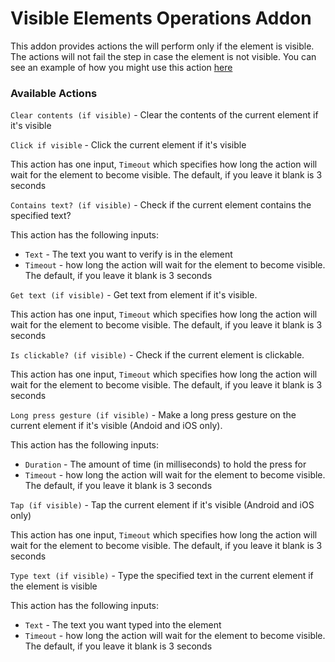# Visible Elements Operations Addon

This addon provides actions the will perform only if the element is visible. The actions will not fail the step in case the element is not visible. You can see an example of how you might use this action [here](../../tips-and-tricks/performing-operations-only-on-visible-elements.md)

### Available Actions

`Clear contents (if visible)` - Clear the contents of the current element if it's visible

`Click if visible` - Click the current element if it's visible

This action has one input, `Timeout` which specifies how long the action will wait for the element to become visible. The default, if you leave it blank is 3 seconds

`Contains text? (if visible)` - Check if the current element contains the specified text?

This action has the following inputs:

* `Text` - The text you want to verify is in the element
* `Timeout` -  how long the action will wait for the element to become visible. The default, if you leave it blank is 3 seconds

`Get text (if visible)` - Get text from element if it's visible.

This action has one input, `Timeout` which specifies how long the action will wait for the element to become visible. The default, if you leave it blank is 3 seconds

`Is clickable? (if visible)` - Check if the current element is clickable.

This action has one input, `Timeout` which specifies how long the action will wait for the element to become visible. The default, if you leave it blank is 3 seconds

`Long press gesture (if visible)` - Make a long press gesture on the current element if it's visible \(Andoid and iOS only\).

This action has the following inputs:

* `Duration` - The amount of time \(in milliseconds\) to hold the press for
* `Timeout` -  how long the action will wait for the element to become visible. The default, if you leave it blank is 3 seconds

`Tap (if visible)` - Tap the current element if it's visible \(Android and iOS only\)

This action has one input, `Timeout` which specifies how long the action will wait for the element to become visible. The default, if you leave it blank is 3 seconds

`Type text (if visible)` - Type the specified text in the current element if the element is visible

This action has the following inputs:

* `Text` - The text you want typed into the element
* `Timeout` -  how long the action will wait for the element to become visible. The default, if you leave it blank is 3 seconds

